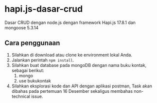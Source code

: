 # hapi.js-dasar-crud
Dasar CRUD dengan node.js dengan framework Hapi.js 17.8.1 dan mongoose 5.3.14

## Cara penggunaan
1. Silahkan di download atau clone ke environment lokal Anda.
3. Jalankan perintah `npm install`.
3. Silahkan buat database pada mongoDB dengan nama buku kontak, sebagai berikut:
   1. mongo
   2. use bukukontak
4. Silahkan eksplorasi kode dan API dengan aplikasi postman, Task akan dibahas pada pertemuan 16 Desember sekaligus membahas non-technical issue.
